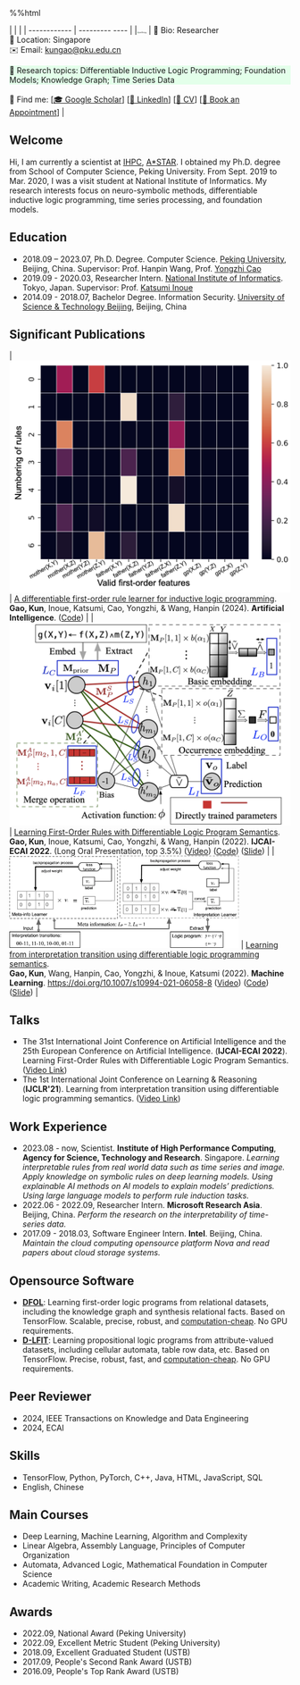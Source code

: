 <!-- <img src="https://s2.loli.net/2021/12/05/5QvnAriPUWblG9S.jpg" alt="kun.jpg" style="zoom:50%;" class="center"/> -->

<style>
td, th {
   border: none!important;
} 
</style>
%%html
<style>
    .blue {
        background-color: #e3ffea;
    }
</style>



|        |         |
| ------------ | --------- ---- | 
|<img src="profile.jpg" alt="profile.jpg" style="zoom:20%;" class="center"/> | 📢 Bio: Researcher <br /> 📍 Location: Singapore <br />  ✉️ Email: [kungao@pku.edu.cn](mailto:kungao@pku.edu.cn) <br /> <div class="blue">🔬 Research topics: Differentiable Inductive Logic Programming; Foundation Models; Knowledge Graph; Time Series Data</div> <br /> 🔎 Find me: [[🎓 Google Scholar](https://scholar.google.co.uk/citations?user=9rKaxo0AAAAJ&hl=en&oi=sra)] [[🧳 LinkedIn](https://www.linkedin.com/in/kun-gao-298b7084/)] [[📝 CV](https://drive.google.com/file/d/1vWrppOp__upno6SBTBlU8uJG2gSwevu9/view?usp=sharing)] [[📆 Book an Appointment](https://calendly.com/gkings612/60min)]  | 


## Welcome

Hi, I am currently a scientist at [IHPC]( https://www.a-star.edu.sg/ihpc/ihpc-research-capabilities/computing-intelligence), [A*STAR](https://www.a-star.edu.sg/). I obtained my Ph.D. degree from School of Computer Science, Peking University. From Sept. 2019 to Mar. 2020, I was a visit student at National Institute of Informatics. My research interests focus on neuro-symbolic methods, differentiable inductive logic programming, time series processing, and foundation models. 

<!-- <span style="color:blue">I am also open for a postdoc position. Please check out my research statememnt if you are interested</span>. -->


## Education

- 2018.09 – 2023.07, Ph.D. Degree. Computer Science. [Peking University](https://english.pku.edu.cn), Beijing, China. Supervisor: Prof. Hanpin Wang, Prof. [Yongzhi Cao](https://scholar.google.com/citations?user=VEhLdikAAAAJ&hl=en)
- 2019.09 - 2020.03, Researcher Intern. [National Institute of Informatics](https://www.nii.ac.jp). Tokyo, Japan. Supervisor: Prof. [Katsumi Inoue](https://scholar.google.co.jp/citations?user=vei697QAAAAJ&hl=en)
- 2014.09 - 2018.07, Bachelor Degree. Information Security. [University of Science & Technology Beijing](https://en.ustb.edu.cn), Beijing, China

## Significant Publications 

<style>
td, th {
   border: none!important;
} 
</style>
| <img src="head_gp.png" alt="preview" style="zoom:60%;" class="center"/> |  [A differentiable first-order rule learner for inductive logic programming](https://www.sciencedirect.com/science/article/pii/S0004370224000444).<br />**Gao, Kun**, Inoue, Katsumi, Cao, Yongzhi, & Wang, Hanpin (2024). **Artificial Intelligence**. ([Code](https://github.com/gaokun12/DFORL)) | 
| <img src="paper2.png" alt="preview" style="zoom:60%;" class="center"/> |  [Learning First-Order Rules with Differentiable Logic Program Semantics](https://www.ijcai.org/proceedings/2022/417).<br />**Gao, Kun**, Inoue, Katsumi, Cao, Yongzhi, & Wang, Hanpin (2022). **IJCAI-ECAI 2022**. (Long Oral Presentation, top 3.5%) ([Video](https://www.ijcai.org/proceedings/2022/video/417)) ([Code](https://github.com/gaokun12/DFORL)) ([Slide](slides/IJCAI_2022_DFOL.pdf)) | 
| <img src="pape1.png" alt="preview" style="zoom:60%;" class="center"/> |  [Learning from interpretation transition using differentiable logic programming semantics](https://link.springer.com/article/10.1007/s10994-021-06058-8).<br />**Gao, Kun**, Wang, Hanpin, Cao, Yongzhi, & Inoue, Katsumi (2022). **Machine Learning**. https://doi.org/10.1007/s10994-021-06058-8 ([Video](https://www.youtube.com/watch?v=M_65WZBkLAQ&t=89s)) ([Code](https://github.com/gaokun12/D-LFIT)) ([Slide](slides/D_LFIT_IJCLR.pdf)) | 

## Talks
- The 31st International Joint Conference on Artificial Intelligence and the 25th European Conference on Artificial Intelligence. (**IJCAI-ECAI 2022**). Learning First-Order Rules with Differentiable Logic Program Semantics. ([Video Link](https://www.ijcai.org/proceedings/2022/video/417))
- The 1st International Joint Conference on Learning & Reasoning (**IJCLR'21**). Learning from interpretation transition using differentiable logic programming semantics. ([Video Link](https://www.youtube.com/watch?v=M_65WZBkLAQ&t=89s))


## Work Experience
- 2023.08 - now, Scientist. **Institute of High Performance Computing**, **Agency for Science, Technology and Research**. Singapore.
 *Learning interpretable rules from real world data such as time series and image. Apply knowledge on symbolic rules on deep learning models. Using explainable AI methods on AI models to explain models’ predictions. Using large language models to perform rule induction tasks.*
- 2022.06 - 2022.09, Researcher Intern. **Microsoft Research Asia**. Beijing, China.
 *Perform the research on the interpretability of time-series data.*
- 2017.09 - 2018.03, Software Engineer Intern. **Intel**. Beijing, China.
 *Maintain the cloud computing opensource platform Nova and read papers about cloud storage systems.*

## Opensource Software
- [**DFOL**](https://github.com/gaokun12/DFORL): Learning first-order logic programs from relational datasets, including the knowledge graph and synthesis relational facts. Based on TensorFlow. Scalable, precise, robust, and <u>computation-cheap</u>. No GPU requirements.
- [**D-LFIT**](https://github.com/gaokun12/D-LFIT): Learning propositional logic programs from attribute-valued datasets, including cellular automata, table row data, etc. Based on TensorFlow. Precise, robust, fast, and <u>computation-cheap</u>. No GPU requirements.

## Peer Reviewer
- 2024, IEEE Transactions on Knowledge and Data Engineering
- 2024, ECAI

## Skills
- TensorFlow, Python, PyTorch, C++, Java, HTML, JavaScript, SQL
- English, Chinese

## Main Courses
- Deep Learning, Machine Learning, Algorithm and Complexity
- Linear Algebra, Assembly Language, Principles of Computer Organization
- Automata, Advanced Logic, Mathematical Foundation in Computer Science
- Academic Writing, Academic Research Methods


## Awards
- 2022.09, National Award (Peking University)
- 2022.09, Excellent Metric Student (Peking University)
- 2018.09, Excellent Graduated Student (USTB)
- 2017.09, People's Second Rank Award (USTB)
- 2016.09, People's Top Rank Award (USTB)

<!-- ## Find me

[**[🎓 Google Scholar](https://scholar.google.co.uk/citations?user=9rKaxo0AAAAJ&hl=en&oi=sra)**] [**[🧳 LinkedIn](https://www.linkedin.com/in/kun-gao-298b7084/)**] [**[📝 CV](https://drive.google.com/file/d/1vWrppOp__upno6SBTBlU8uJG2gSwevu9/view?usp=sharing)**] [**[📆 Book an Appointment](https://calendly.com/gkings612/60min)**] -->
<!-- [**[🐦 Twitter](https://twitter.com/kwin_gao)**]  -->
 <!-- [**[🐈‍⬛ GitHub](https://github.com/kwinHoney)**] -->
<!-- [**[📝 Blog](https://kwinhoney.github.io)**]   -->

<script type="text/javascript" src="//rf.revolvermaps.com/0/0/6.js?i=5qof3idopm0&amp;m=0&amp;c=baff00&amp;cr1=ff0000&amp;f=arial&amp;l=1&amp;s=170" async="async"></script>
 


